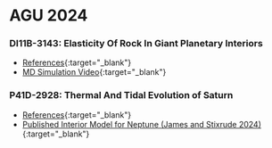 # AGU 2024
### DI11B-3143: Elasticity Of Rock In Giant Planetary Interiors

- [References](https://github.com/ucla-epss-djames/my-work-so-far/blob/main/poster_1/poster_MD.bib?raw=true){:target="_blank"}
- [MD Simulation Video](https://ucla-epss-djames.github.io/my-work-so-far/poster_1/MD_Sim_800_4000.mp4){:target="_blank"}

### P41D-2928: Thermal And Tidal Evolution of Saturn

- [References](https://github.com/ucla-epss-djames/my-work-so-far/blob/main/poster_2/poster_Saturn.bib?raw=true){:target="_blank"}
- [Published Interior Model for Neptune (James and Stixrude 2024)](https://link.springer.com/article/10.1007/s11214-024-01053-6){:target="_blank"}
